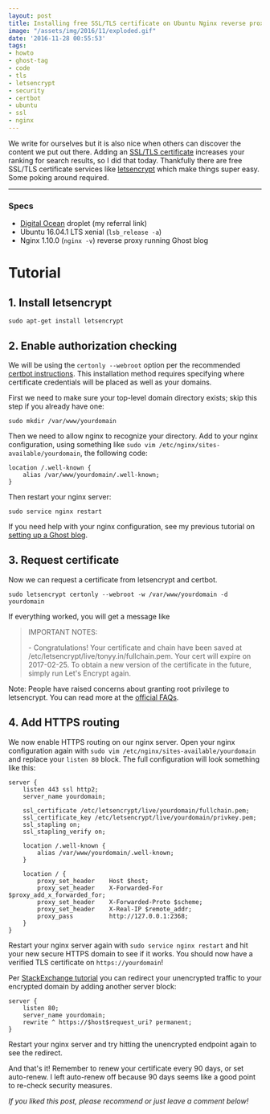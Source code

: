```yaml
---
layout: post
title: Installing free SSL/TLS certificate on Ubuntu Nginx reverse proxy
image: "/assets/img/2016/11/exploded.gif"
date: '2016-11-28 00:55:53'
tags:
- howto
- ghost-tag
- code
- tls
- letsencrypt
- security
- certbot
- ubuntu
- ssl
- nginx
---
```


We write for ourselves but it is also nice when others can discover the content we put out there. Adding an [SSL/TLS certificate](https://en.wikipedia.org/wiki/Transport_Layer_Security) increases your ranking for search results, so I did that today. Thankfully there are free SSL/TLS certificate services like [letsencrypt](https://letsencrypt.org/) which make things super easy. Some poking around required.

---

### Specs

- [Digital Ocean](https://m.do.co/c/0162abfbe338) droplet (my referral link)
- Ubuntu 16.04.1 LTS xenial (`lsb_release -a`)
- Nginx 1.10.0 (`nginx -v`) reverse proxy running Ghost blog

# Tutorial

## 1. Install letsencrypt

    sudo apt-get install letsencrypt

## 2. Enable authorization checking

We will be using the `certonly --webroot` option per the recommended [certbot instructions](https://certbot.eff.org/#ubuntuxenial-nginx). This installation method requires specifying where certificate credentials will be placed as well as your domains.

First we need to make sure your top-level domain directory exists; skip this step if you already have one:

    sudo mkdir /var/www/yourdomain

Then we need to allow nginx to recognize your directory. Add to your nginx configuration, using something like `sudo vim /etc/nginx/sites-available/yourdomain`, the following code:

    location /.well-known {
        alias /var/www/yourdomain/.well-known;
    }

Then restart your nginx server:

    sudo service nginx restart

If you need help with your nginx configuration, see my previous tutorial on [setting up a Ghost blog](https://tonyy.in/how-i-set-up-this-blog/).

## 3. Request certificate

Now we can request a certificate from letsencrypt and certbot.

    sudo letsencrypt certonly --webroot -w /var/www/yourdomain -d yourdomain

If everything worked, you will get a message like

> IMPORTANT NOTES:
>
> \- Congratulations! Your certificate and chain have been saved at
   /etc/letsencrypt/live/tonyy.in/fullchain.pem. Your cert will expire
   on 2017-02-25. To obtain a new version of the certificate in the
   future, simply run Let's Encrypt again.

Note: People have raised concerns about granting root privilege to letsencrypt. You can read more at the [official FAQs](https://certbot.eff.org/faq/#does-certbot-require-root-administrator-privileges).

## 4. Add HTTPS routing

We now enable HTTPS routing on our nginx server. Open your nginx configuration again with `sudo vim /etc/nginx/sites-available/yourdomain` and replace your `listen 80` block. The full configuration will look something like this:

    server {
        listen 443 ssl http2;
        server_name yourdomain;

        ssl_certificate /etc/letsencrypt/live/yourdomain/fullchain.pem;
        ssl_certificate_key /etc/letsencrypt/live/yourdomain/privkey.pem;
        ssl_stapling on;
        ssl_stapling_verify on;

        location /.well-known {
            alias /var/www/yourdomain/.well-known;
        }

        location / {
            proxy_set_header    Host $host;
            proxy_set_header    X-Forwarded-For $proxy_add_x_forwarded_for;
            proxy_set_header    X-Forwarded-Proto $scheme;
            proxy_set_header    X-Real-IP $remote_addr;
            proxy_pass          http://127.0.0.1:2368;
        }
    }

Restart your nginx server again with `sudo service nginx restart` and hit your new secure HTTPS domain to see if it works. You should now have a verified TLS certificate on `https://yourdomain`!

Per [StackExchange tutorial](http://serverfault.com/questions/768509/lets-encrypt-with-an-nginx-reverse-proxy) you can redirect your unencrypted traffic to your encrypted domain by adding another server block:

    server {
        listen 80;
        server_name yourdomain;
        rewrite ^ https://$host$request_uri? permanent;
    }

Restart your nginx server and try hitting the unencrypted endpoint again to see the redirect.

And that's it! Remember to renew your certificate every 90 days, or set auto-renew. I left auto-renew off because 90 days seems like a good point to re-check security measures.

*If you liked this post, please recommend or just leave a comment below!*